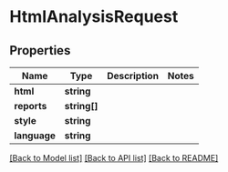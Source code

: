 # HtmlAnalysisRequest

## Properties
Name | Type | Description | Notes
------------ | ------------- | ------------- | -------------
**html** | **string** |  | 
**reports** | **string[]** |  | 
**style** | **string** |  | 
**language** | **string** |  | 

[[Back to Model list]](../README.md#documentation-for-models) [[Back to API list]](../README.md#documentation-for-api-endpoints) [[Back to README]](../README.md)


